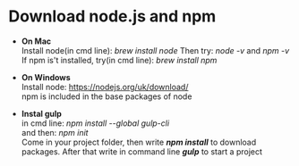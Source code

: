 # Download node.js and npm
 
- **On Mac**\
  Install node(in cmd line): _brew install node_ Then try: _node -v_ and _npm -v_\
  If npm is't installed, try(in cmd line): _brew install npm_
- **On Windows**\
  Install node: https://nodejs.org/uk/download/ \
  npm is included in the base packages of node

- **Instal gulp**\
  in cmd line: _npm install --global gulp-cli_\
  and then: _npm init_\
Come in your project folder, then write **_npm install_** to download packages. After that write in command line **_gulp_** to start a project 
  
